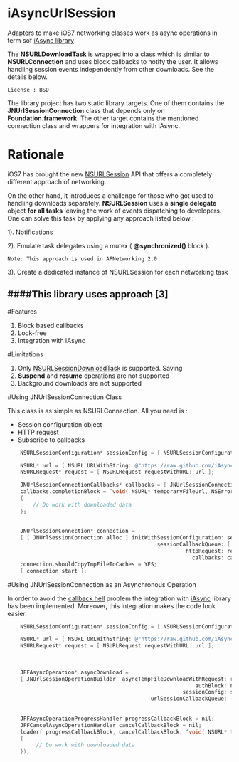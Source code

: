 iAsyncUrlSession
================

Adapters to make iOS7 networking classes work as async operations in term sof [iAsync library](https://github.com/EmbeddedSources/iAsync/)

The **NSURLDownloadTask** is wrapped into a class which is similar to **NSURLConnection** and uses block callbacks to notify the user. It allows handling session events independently from other downloads. See the details below.

```
License : BSD
```

The library project has two static library targets. One of them contains the **JNUrlSessionConnection** class that depends only on **Foundation.framework**. The other target contains the mentioned connection class and wrappers for integration with iAsync.





# Rationale
iOS7 has brought the new [NSURLSession](https://developer.apple.com/Library/ios/documentation/Foundation/Reference/NSURLSession_class/Introduction/Introduction.html) API that offers a completely different approach of networking.

On the other hand, it introduces a challenge for those who got used to handling downloads separately. **NSURLSession** uses a **single delegate** object **for all tasks** leaving the work of events dispatching to developers. One can solve this task by applying any approach listed below :

1). Notifications

2). Emulate task delegates using a mutex ( **@synchronized()** block ).

```
Note: This approach is used in AFNetworking 2.0
```
3). Create a dedicated instance of NSURLSession for each networking task


####This library uses approach [3]
--------

#Features
1. Block based callbacks
2. Lock-free
3. Integration with iAsync
 
 

#Limitations
1. Only [NSURLSessionDownloadTask](http://developer.apple.com/Library/ios/documentation/Foundation/Reference/NSURLSessionDownloadTask_class/Reference/Reference.html#//apple_ref/occ/cl/NSURLSessionDownloadTask) is supported. Saving 
2. **Suspend** and **resume** operations are not supported
3. Background downloads are not supported





#Using JNUrlSessionConnection Class

This class is as simple as NSURLConnection. All you need is :

* Session configuration object
* HTTP request
* Subscribe to callbacks


```objective-c
    NSURLSessionConfiguration* sessionConfig = [ NSURLSessionConfiguration defaultSessionConfiguration ];

    NSURL* url = [ NSURL URLWithString: @"https://raw.github.com/iAsync/iAsyncUrlSession/master/README.md" ];
    NSURLRequest* request = [ NSURLRequest requestWithURL: url ];

    JNUrlSessionConnectionCallbacks* callbacks = [ JNUrlSessionConnectionCallbacks new ];
    callbacks.completionBlock = ^void( NSURL* temporaryFileUrl, NSError* blockError )
    {
        // Do work with downloaded data
    };
    
    
    JNUrlSessionConnection* connection =
    [ [ JNUrlSessionConnection alloc ] initWithSessionConfiguration: sessionConfig
                                               sessionCallbackQueue: [ NSOperationQueue mainQueue ]
                                                        httpRequest: request
                                                          callbacks: callbacks ];
    connection.shouldCopyTmpFileToCaches = YES;
    [ connection start ];

```


#Using JNUrlSessionConnection as an Asynchronous Operation

In order to avoid the [callback hell](http://tirania.org/blog/archive/2013/Aug-15.html) problem the integration with [iAsync](https://github.com/EmbeddedSources/iAsync) library has been implemented. Moreover, this integration makes the code look easier.

```objective-c
    NSURLSessionConfiguration* sessionConfig = [ NSURLSessionConfiguration defaultSessionConfiguration ];

    NSURL* url = [ NSURL URLWithString: @"https://raw.github.com/iAsync/iAsyncUrlSession/master/README.md" ];
    NSURLRequest* request = [ NSURLRequest requestWithURL: url ];
    
    
    
    JFFAsyncOperation* asyncDownload = 
    [ JNUrlSessionOperationBuilder  asyncTempFileDownloadWithRequest: request
                                                           authBlock: nil 
                                                       sessionConfig: sessionConfig
                                             urlSessionCallbackQueue: [ NSOperationQueue mainQueue ] ];
    
    
    JFFAsyncOperationProgressHandler progressCallbackBlock = nil;
    JFFCancelAsyncOperationHandler cancelCallbackBlock = nil;
    loader( progressCallbackBlock, cancelCallbackBlock, ^void( NSURL* temporaryFileUrl, NSError* blockError )
    {
         // Do work with downloaded data
    });
```
